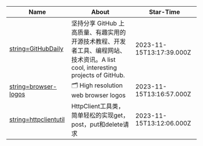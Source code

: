 | Name | About | Star-Time |
| ---- | ----- | --------- |
| [string=GitHubDaily](https://github.com/GitHubDaily/GitHubDaily) | 坚持分享 GitHub 上高质量、有趣实用的开源技术教程、开发者工具、编程网站、技术资讯。A list cool, interesting projects of GitHub. | 2023-11-15T13:17:39.000Z |
| [string=browser-logos](https://github.com/alrra/browser-logos) | 🗂 High resolution web browser logos | 2023-11-15T13:16:57.000Z |
| [string=httpclientutil](https://github.com/JourWon/httpclientutil) | HttpClient工具类，简单轻松的实现get，post，put和delete请求 | 2023-11-15T13:12:06.000Z |
